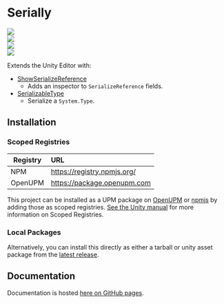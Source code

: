 <h1 id="Serially">
Serially

</h1>
<p>
  <a href="LICENSE.md">
    <img src="https://img.shields.io/github/license/CareBoo/Serially"/>
  </a>
  </br>
  <a href="https://github.com/CareBoo/Serially/actions/workflows/test.yaml">
    <img src="https://img.shields.io/github/checks-status/CareBoo/Serially/main"/>
  </a>
  </br>
  <a href="https://www.npmjs.com/package/com.careboo.serially">
    <img src="https://img.shields.io/npm/v/com.careboo.serially"/>
  </a>
  </br>
  <a href="https://openupm.com/packages/com.careboo.serially/">
    <img src="https://img.shields.io/npm/v/com.careboo.serially?label=openupm&registry_uri=https://package.openupm.com"/>
  </a>
</p>

</h1>

Extends the Unity Editor with:

- [ShowSerializeReference](Documentation~/ShowSerializeReference.md)
  - Adds an inspector to `SerializeReference` fields.
- [SerializableType](Documentation~/SerializableType.md)
  - Serialize a `System.Type`.

## Installation

### Scoped Registries

| Registry | URL                         |
|----------|:----------------------------|
| NPM      | https://registry.npmjs.org/ |
| OpenUPM  | https://package.openupm.com |

This project can be installed as a UPM package on [OpenUPM](https://openupm.com/packages/com.careboo.serially/)
or [npmjs](https://www.npmjs.com/package/com.careboo.serially) by adding those as scoped registries. [See the Unity manual](https://docs.unity3d.com/Manual/upm-scoped.html) for more information on Scoped Registries.

### Local Packages

Alternatively, you can install this directly as either a tarball or unity asset package from
the [latest release](https://github.com/CareBoo/Serially/releases/latest).

## Documentation

Documentation is hosted [here on GitHub pages](https://careboo.github.io/Serially/2.2).
